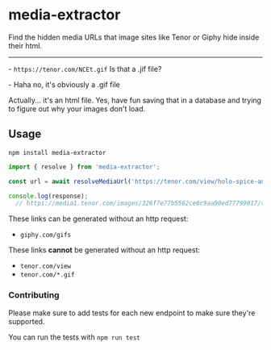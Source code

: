# media-extractor

Find the hidden media URLs that image sites like Tenor or Giphy hide inside their html.

---

\- `https://tenor.com/NCEt.gif` Is that a .jif file?

\- Haha no, it's obviously a .gif file

Actually... it's an html file. Yes, have fun saving that in a database and trying to figure out why your images don't load.

## Usage

`npm install media-extractor`

```js
import { resolve } from 'media-extractor';

const url = await resolveMediaUrl('https://tenor.com/view/holo-spice-and-wolf-anime-cartoon-japanese-gif-9404303');

console.log(response);
  // https://media1.tenor.com/images/326f7e77b5562ce6c9aa90ed77799017/tenor.gif
```

These links can be generated without an http request:

- `giphy.com/gifs`

These links **cannot** be generated without an http request:

- `tenor.com/view`
- `tenor.com/*.gif`


### Contributing
Please make sure to add tests for each new endpoint to make sure they're supported.

You can run the tests with `npm run test`
